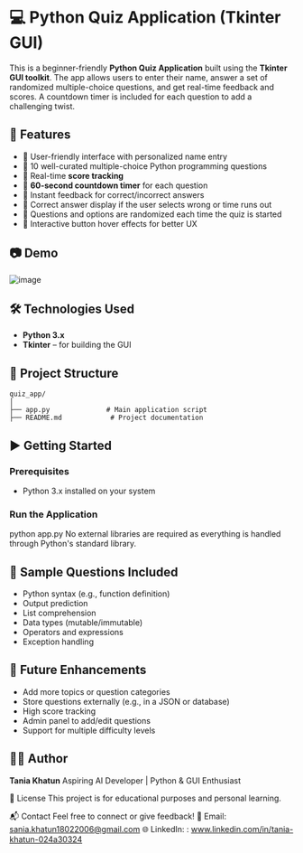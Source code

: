 # 💻 Python Quiz Application (Tkinter GUI)
This is a beginner-friendly **Python Quiz Application** built using the **Tkinter GUI toolkit**. The app allows users to enter their name, answer a set of randomized multiple-choice questions, and get real-time feedback and scores. A countdown timer is included for each question to add a challenging twist.

## 🎯 Features
* 🔹 User-friendly interface with personalized name entry
* 🔹 10 well-curated multiple-choice Python programming questions
* 🔹 Real-time **score tracking**
* 🔹 **60-second countdown timer** for each question
* 🔹 Instant feedback for correct/incorrect answers
* 🔹 Correct answer display if the user selects wrong or time runs out
* 🔹 Questions and options are randomized each time the quiz is started
* 🔹 Interactive button hover effects for better UX

## 📷 Demo

![image](https://github.com/user-attachments/assets/da4e1e53-5c15-44f1-a811-aa5e41952df6)


## 🛠️ Technologies Used

* **Python 3.x**
* **Tkinter** – for building the GUI

## 📁 Project Structure

```
quiz_app/
│
├── app.py              # Main application script
├── README.md            # Project documentation
```

## ▶️ Getting Started

### Prerequisites

* Python 3.x installed on your system

### Run the Application
python app.py
No external libraries are required as everything is handled through Python's standard library.

## 🧪 Sample Questions Included

* Python syntax (e.g., function definition)
* Output prediction
* List comprehension
* Data types (mutable/immutable)
* Operators and expressions
* Exception handling

## 🚀 Future Enhancements

* Add more topics or question categories
* Store questions externally (e.g., in a JSON or database)
* High score tracking
* Admin panel to add/edit questions
* Support for multiple difficulty levels

## 🙋‍♀️ Author

**Tania Khatun**
Aspiring AI Developer | Python & GUI Enthusiast

📄 License
This project is for educational purposes and personal learning.

📬 Contact
Feel free to connect or give feedback!
📧 Email: sania.khatun18022006@gmail.com
🌐 LinkedIn: : www.linkedin.com/in/tania-khatun-024a30324
